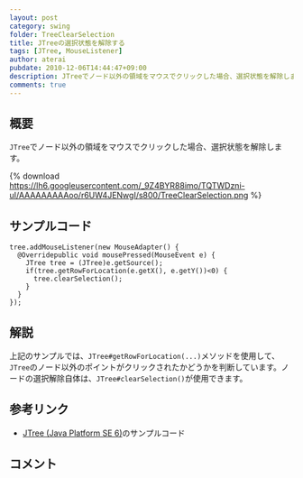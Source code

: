 ```yaml
---
layout: post
category: swing
folder: TreeClearSelection
title: JTreeの選択状態を解除する
tags: [JTree, MouseListener]
author: aterai
pubdate: 2010-12-06T14:44:47+09:00
description: JTreeでノード以外の領域をマウスでクリックした場合、選択状態を解除します。
comments: true
---
```

## 概要
`JTree`でノード以外の領域をマウスでクリックした場合、選択状態を解除します。

{% download https://lh6.googleusercontent.com/_9Z4BYR88imo/TQTWDzni-uI/AAAAAAAAAoo/r6UW4JENwgI/s800/TreeClearSelection.png %}

## サンプルコード
<pre class="prettyprint"><code>tree.addMouseListener(new MouseAdapter() {
  @Overridepublic void mousePressed(MouseEvent e) {
    JTree tree = (JTree)e.getSource();
    if(tree.getRowForLocation(e.getX(), e.getY())&lt;0) {
      tree.clearSelection();
    }
  }
});
</code></pre>

## 解説
上記のサンプルでは、`JTree#getRowForLocation(...)`メソッドを使用して、`JTree`のノード以外のポイントがクリックされたかどうかを判断しています。ノードの選択解除自体は、`JTree#clearSelection()`が使用できます。

## 参考リンク
- [JTree (Java Platform SE 6)](http://docs.oracle.com/javase/jp/6/api/javax/swing/JTree.html)のサンプルコード

<!-- dummy comment line for breaking list -->

## コメント
